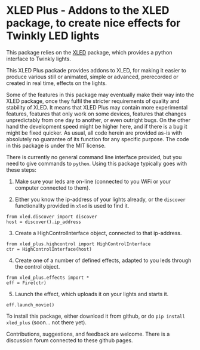 # XLED Plus - Addons to the XLED package, to create nice effects for Twinkly LED lights

This package relies on the [XLED](https://github.com/scrool/xled) package, which
provides a python interface to Twinkly lights.

This XLED Plus packade provides addons to XLED, for making it easier
to produce various still or animated, simple or advanced, prerecorded
or created in real time, effects on the lights. 

Some of the features in this package may eventually make their way
into the XLED package, once they fulfil the stricter requirements of
quality and stability of XLED. It means that XLED Plus may contain
more experimental features, features that only work on some devices,
features that changes unpredictably from one day to another, or even
outright bugs. On the other hand the development speed might be higher
here, and if there is a bug it might be fixed quicker. As usual, all
code herein are provided as-is with absolutely no guarantee of its
function for any specific purpose. The code in this package is under
the MIT license.

There is currently no general command line interface provided, but you
need to give commands to `python`. Using this package typically goes
with these steps: 

1. Make sure your leds are on-line (connected to you WiFi or your computer connected to them).

2. Either you know the ip-address of your lights already, or the `discover` functionality provided in `xled` is used to find it.
```
from xled.discover import discover
host = discover().ip_address
```

3. Create a HighControlInterface object, connected to that ip-address.
```
from xled_plus.highcontrol import HighControlInterface
ctr = HighControlInterface(host)
```

4. Create one of a number of defined effects, adapted to you leds through the control object. 
```
from xled_plus.effects import *
eff = Fire(ctr)
```

5. Launch the effect, which uploads it on your lights and starts it.
```
eff.launch_movie()
```

To install this package, either download it from github, or do `pip install
xled_plus` (soon... not there yet).

Contributions, suggestions, and feedback are welcome. There is a
discussion forum connected to these github pages.

